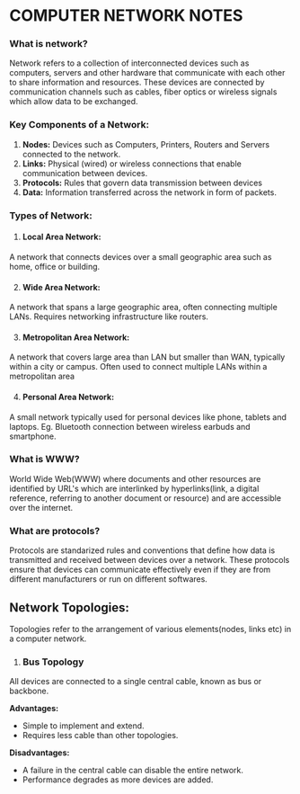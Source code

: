 # COMPUTER NETWORK NOTES

### **What is network?**
Network refers to a collection of interconnected devices such as computers, servers and other hardware that communicate with each other to share information and resources. These devices are connected by communication channels such as cables, fiber optics or wireless signals which allow data to be exchanged.

### Key Components of a Network: 
1. **Nodes:** Devices such as Computers, Printers, Routers and Servers connected to the network.
2. **Links:** Physical (wired) or wireless connections that enable communication between devices.
3. **Protocols:** Rules that govern data transmission between devices
4. **Data:** Information transferred across the network in form of packets.

### Types of Network: 
1. #### Local Area Network:
A network that connects devices over a small geographic area such as home, office or building.

2. #### Wide Area Network:
A network that spans a large geographic area, often connecting multiple LANs. Requires networking infrastructure like routers.

3. #### Metropolitan Area Network:
A network that covers large area than LAN but smaller than WAN, typically within a city or campus. Often used to connect multiple LANs within a metropolitan area

4. #### Personal Area Network:
A small network typically used for personal devices like phone, tablets and laptops. Eg. Bluetooth connection between wireless earbuds and smartphone.

### **What is WWW?**
World Wide Web(WWW) where documents and other resources are identified by URL's which are interlinked by hyperlinks(link, a digital reference, referring to another document or resource) and are accessible over the internet.

### **What are protocols?**
Protocols are standarized rules and conventions that define how data is transmitted and received between devices over a network. These protocols ensure that devices can communicate effectively even if they are from different manufacturers or run on different softwares.


## Network Topologies: 
Topologies refer to the arrangement of various elements(nodes, links etc) in a computer network.

1. ### Bus Topology
All devices are connected to a single central cable, known as bus or backbone.



__Advantages:__
- Simple to implement and extend. 
- Requires less cable than other topologies. 

__Disadvantages:__
- A failure in the central cable can disable the entire network. 
- Performance degrades as more devices are added.

